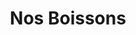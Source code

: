 ---
title: "Nos Boissons"
description: "Nos boissons : bières pression Lager, IPA, ambrée, softs"
layout: "boissons"
---